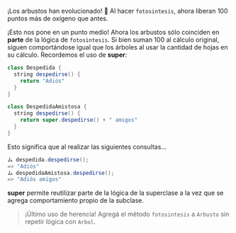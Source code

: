 ¡Los arbustos han evolucionado! :eyes: Al hacer `fotosintesis`, ahora liberan 100 puntos más de oxígeno que antes.

¡Esto nos pone en un punto medio! Ahora los arbustos sólo coinciden en **parte** de la lógica de `fotosintesis`. Si bien suman 100 al cálculo original, siguen comportándose igual que los árboles al usar la cantidad de hojas en su cálculo. Recordemos el uso de **super**:

```java
class Despedida {
  string despedirse() {
    return "Adiós"
  }
}

class DespedidaAmistosa {
  string despedirse() {
    return super.despedirse() + " amigos"
  }
}
```

Esto significa que al realizar las siguientes consultas...

```java
ム despedida.despedirse();
=> "Adiós"
ム despedidaAmistosa.despedirse();
=> "Adiós amigos"
```

**super** permite reutilizar parte de la lógica de la superclase a la vez que se agrega comportamiento propio de la subclase.

> ¡Último uso de herencia! Agregá el método `fotosintesis` a `Arbusto` sin repetir lógica con `Arbol`.